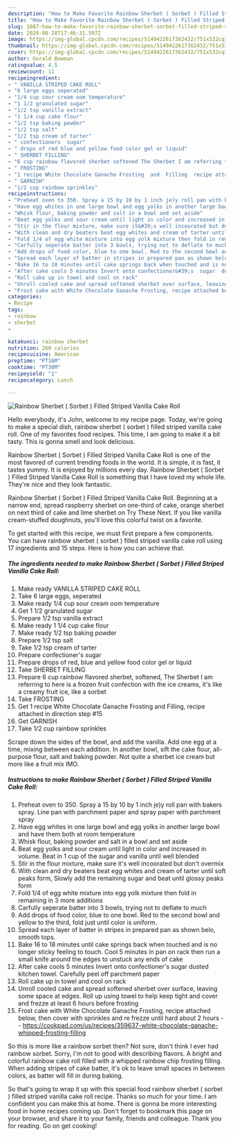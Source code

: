 ```yaml
---
description: "How to Make Favorite Rainbow Sherbet ( Sorbet ) Filled Striped Vanilla Cake Roll"
title: "How to Make Favorite Rainbow Sherbet ( Sorbet ) Filled Striped Vanilla Cake Roll"
slug: 1687-how-to-make-favorite-rainbow-sherbet-sorbet-filled-striped-vanilla-cake-roll
date: 2020-08-28T17:46:31.597Z
image: https://img-global.cpcdn.com/recipes/5149422617362432/751x532cq70/rainbow-sherbet-sorbet-filled-striped-vanilla-cake-roll-recipe-main-photo.jpg
thumbnail: https://img-global.cpcdn.com/recipes/5149422617362432/751x532cq70/rainbow-sherbet-sorbet-filled-striped-vanilla-cake-roll-recipe-main-photo.jpg
cover: https://img-global.cpcdn.com/recipes/5149422617362432/751x532cq70/rainbow-sherbet-sorbet-filled-striped-vanilla-cake-roll-recipe-main-photo.jpg
author: Gerald Bowman
ratingvalue: 4.5
reviewcount: 11
recipeingredient:
- " VANILLA STRIPED CAKE ROLL"
- "6 large eggs seperated"
- "1/4 cup sour cream oom temperature"
- "1 1/2 granulated sugar"
- "1/2 tsp vanilla extract"
- "1 1/4 cup cake flour"
- "1/2 tsp baking powder"
- "1/2 tsp salt"
- "1/2 tsp cream of tarter"
- " confectioners  sugar"
- " drops of red blue and yellow food color gel or liquid"
- " SHERBET FILLING"
- "6 cup rainbow flavored sherbet softened The Sherbet I am referring to here is a frozen fruit confection with the ice creams its like a creamy fruit ice like a sorbet"
- " FROSTING"
- "1 recipe White Chocolate Ganache Frosting  and  Filling  recipe attached in direction step 15"
- " GARNISH"
- "1/2 cup rainbow sprinkles"
recipeinstructions:
- "Preheat oven to 350. Spray a 15 by 10 by 1 inch je)y roll pan with bakers spray. Line pan with parchment paper and spray paper with parchment spray"
- "Have egg whites in one large bowl and egg yolks in another large bowl and have them both at room temperature"
- "Whisk flour, baking powder and salt in a bowl and set aside"
- "Beat egg yolks and sour cream until light in color and increased in volume. Beat in 1 cup of the sugar and vanilla until well blended"
- "Stir in the flour mixture, make sure it&#39;s well incoorated but don&#39;t overmix"
- "With clean and dry beaters beat egg whites and cream of tarter until soft peaks form, Slowly add the remaining sugar and beat until glossy peaks form"
- "Fold 1/4 of egg white mixture into egg yolk mixture then fold in remaining  in 3 more additions"
- "Carfully seperate batter into 3 bowls, trying not to deflate to much"
- "Add drops of food color, blue to one bowl. Red to the second bowl and yellow to the third, fold just until color is uniform."
- "Spread each layer of batter in stripes in prepared pan as shown belo, smooth tops."
- "Bake 16 to 18 minutes until cake springs back when touched and is no longer sticky feeling to touch. Cool 5 minutes in pan on rack then run a small knife around the edges to unstuck any ends of cake"
- "After cake cools 5 minutes Invert onto confectioner&#39;s  sugar  dusted kitchen  towel.  Carefully peel off parchment  paper"
- "Roll cake up in towel and cool on rack"
- "Unroll cooled cake and spread softened sherbet over surface, leaving some space at edges. Roll up using towel to help keep tight and cover and frezze at least 6 hours before frosting"
- "Frost cake with White Chocolate Ganache Frosting, recipe attached below, then cover with sprinkles and re frezze until hard about 2 hours  https://cookpad.com/us/recipes/359637-white-chocolate-ganache-whipped-frosting-filling"
categories:
- Recipe
tags:
- rainbow
- sherbet
- 

katakunci: rainbow sherbet  
nutrition: 260 calories
recipecuisine: American
preptime: "PT16M"
cooktime: "PT30M"
recipeyield: "1"
recipecategory: Lunch

---
```



![Rainbow Sherbet ( Sorbet ) Filled Striped Vanilla Cake Roll](https://img-global.cpcdn.com/recipes/5149422617362432/751x532cq70/rainbow-sherbet-sorbet-filled-striped-vanilla-cake-roll-recipe-main-photo.jpg)

Hello everybody, it's John, welcome to my recipe page. Today, we're going to make a special dish, rainbow sherbet ( sorbet ) filled striped vanilla cake roll. One of my favorites food recipes. This time, I am going to make it a bit tasty. This is gonna smell and look delicious.

Rainbow Sherbet ( Sorbet ) Filled Striped Vanilla Cake Roll is one of the most favored of current trending foods in the world. It is simple, it is fast, it tastes yummy. It is enjoyed by millions every day. Rainbow Sherbet ( Sorbet ) Filled Striped Vanilla Cake Roll is something that I have loved my whole life. They're nice and they look fantastic.

Rainbow Sherbet ( Sorbet ) Filled Striped Vanilla Cake Roll. Beginning at a narrow end, spread raspberry sherbet on one-third of cake, orange sherbet on next third of cake and lime sherbet on Try These Next. If you like vanilla cream-stuffed doughnuts, you&#39;ll love this colorful twist on a favorite.


To get started with this recipe, we must first prepare a few components. You can have rainbow sherbet ( sorbet ) filled striped vanilla cake roll using 17 ingredients and 15 steps. Here is how you can achieve that.

<!--inarticleads1-->

##### The ingredients needed to make Rainbow Sherbet ( Sorbet ) Filled Striped Vanilla Cake Roll:

1. Make ready  VANILLA STRIPED CAKE ROLL
1. Take 6 large eggs, seperated
1. Make ready 1/4 cup sour cream oom temperature
1. Get 1 1/2 granulated sugar
1. Prepare 1/2 tsp vanilla extract
1. Make ready 1 1/4 cup cake flour
1. Make ready 1/2 tsp baking powder
1. Prepare 1/2 tsp salt
1. Take 1/2 tsp cream of tarter
1. Prepare  confectioner&#39;s  sugar
1. Prepare  drops of red, blue and yellow food color gel or liquid
1. Take  SHERBET FILLING
1. Prepare 6 cup rainbow flavored sherbet, softened, The Sherbet I am referring to here is a frozen fruit confection with the ice creams, it&#39;s like a creamy fruit ice, like a sorbet
1. Take  FROSTING
1. Get 1 recipe White Chocolate Ganache Frosting  and  Filling,  recipe attached in direction step #15
1. Get  GARNISH
1. Take 1/2 cup rainbow sprinkles


Scrape down the sides of the bowl, and add the vanilla. Add one egg at a time, mixing between each addition. In another bowl, sift the cake flour, all-purpose flour, salt and baking powder. Not quite a sherbet ice cream but more like a fruit mix IMO. 

<!--inarticleads2-->

##### Instructions to make Rainbow Sherbet ( Sorbet ) Filled Striped Vanilla Cake Roll:

1. Preheat oven to 350. Spray a 15 by 10 by 1 inch je)y roll pan with bakers spray. Line pan with parchment paper and spray paper with parchment spray
1. Have egg whites in one large bowl and egg yolks in another large bowl and have them both at room temperature
1. Whisk flour, baking powder and salt in a bowl and set aside
1. Beat egg yolks and sour cream until light in color and increased in volume. Beat in 1 cup of the sugar and vanilla until well blended
1. Stir in the flour mixture, make sure it&#39;s well incoorated but don&#39;t overmix
1. With clean and dry beaters beat egg whites and cream of tarter until soft peaks form, Slowly add the remaining sugar and beat until glossy peaks form
1. Fold 1/4 of egg white mixture into egg yolk mixture then fold in remaining  in 3 more additions
1. Carfully seperate batter into 3 bowls, trying not to deflate to much
1. Add drops of food color, blue to one bowl. Red to the second bowl and yellow to the third, fold just until color is uniform.
1. Spread each layer of batter in stripes in prepared pan as shown belo, smooth tops.
1. Bake 16 to 18 minutes until cake springs back when touched and is no longer sticky feeling to touch. Cool 5 minutes in pan on rack then run a small knife around the edges to unstuck any ends of cake
1. After cake cools 5 minutes Invert onto confectioner&#39;s  sugar  dusted kitchen  towel.  Carefully peel off parchment  paper
1. Roll cake up in towel and cool on rack
1. Unroll cooled cake and spread softened sherbet over surface, leaving some space at edges. Roll up using towel to help keep tight and cover and frezze at least 6 hours before frosting
1. Frost cake with White Chocolate Ganache Frosting, recipe attached below, then cover with sprinkles and re frezze until hard about 2 hours -  - https://cookpad.com/us/recipes/359637-white-chocolate-ganache-whipped-frosting-filling


So this is more like a rainbow sorbet then? Not sure, don&#39;t think I ever had rainbow sorbet. Sorry, I&#39;m not to good with describing flavors. A bright and colorful rainbow cake roll filled with a whipped rainbow chip frosting filling. When adding stripes of cake batter, it&#39;s ok to leave small spaces in between colors, as batter will fill in during baking. 

So that's going to wrap it up with this special food rainbow sherbet ( sorbet ) filled striped vanilla cake roll recipe. Thanks so much for your time. I am confident you can make this at home. There is gonna be more interesting food in home recipes coming up. Don't forget to bookmark this page on your browser, and share it to your family, friends and colleague. Thank you for reading. Go on get cooking!
